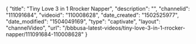 {
    "title": "Tiny Love 3 in 1 Rrocker Napper",
    "description": "",
    "channelid": "111091684",
    "videoid": "110008628",
    "date_created": "1502525977",
    "date_modified": "1504049169",
    "type": "captivate",
    "layout": "channelVideo",
    "url": "\/bbbusa-latest-videos\/tiny-love-3-in-1-rrocker-napper\/111091684-110008628"
}